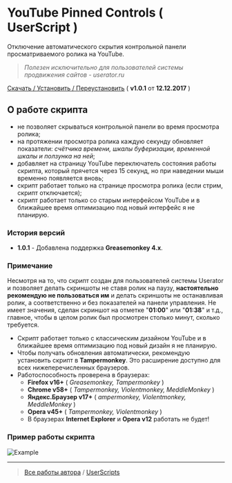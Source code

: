 # YouTube Pinned Controls ( UserScript )
Отключение автоматического скрытия контрольной панели просматриваемого ролика на YouTube.  
> _Полезен исключительно для пользователей системы продвижения сайтов - userator.ru_

[Скачать / Установить / Переустановить](https://github.com/Eric-Draven/userscripts/raw/master/yt-pinned-controls/yt-pinned-controls.user.js) ( **v1.0.1** от **12.12.2017** )

## О работе скрипта
* не позволяет скрываться контрольной панели во время просмотра ролика;
* на протяжении просмотра ролика каждую секунду обновляет показатели: _счётчика времени, шкалы буферизации, временной шкалы и ползунка на ней_;
* добавляет на страницу YouTube переключатель состояния работы скрипта, который прячется через 15 секунд, но при наведении мыши временно появляется вновь;
* скрипт работает только на странице просмотра ролика (если стрим, скрипт отключается);
* скрипт работает только со старым интерфейсом YouTube и в ближайшее время оптимизацию под новый интерфейс я не планирую.

### История версий
* **1.0.1** - Добавлена поддержка **Greasemonkey 4.x**.

### Примечание
Несмотря на то, что скрипт создан для пользователей системы Userator и позволяет делать скриншоты не ставя ролик на паузу, **настоятельно рекомендую не пользоваться им** и делать скриншоты не останавливая ролик, а соответственно и без показателей на панели управления. Не имеет значения, сделан скриншот на отметке "**01:00**" или "**01:38**" и т.д., главное, чтобы в целом ролик был просмотрен столько минут, сколько требуется.

* Скрипт работает только с классическим дизайном YouTube и в ближайшее время оптимизацию под новый дизайн я не планирую.
* Чтобы получать обновления автоматически, рекомендую установить скрипт в **Tampermonkey**. Это расширение доступно для всех нижеперечисленных браузеров.
* Работоспособность проверена в браузерах:
    * **Firefox v16+** ( _Greasemonkey, Tampermonkey_ )
    * **Chrome v58+** ( _Tampermonkey, Violentmonkey, MeddleMonkey_ )
    * **Яндекс.Браузер v17+** ( _ampermonkey, Violentmonkey, MeddleMonkey_ )
    * **Opera v45+** ( _Tampermonkey, Violentmonkey_ )
    * В браузерах **Internet Explorer** и **Opera v12** работать не будет!
    
### Пример работы скрипта
![Example](https://github.com/Eric-Draven/userscripts/raw/master/yt-pinned-controls/images/example.gif)

---
> [Все работы автора](https://github.com/Eric-Draven?tab=repositories) / [UserScripts](https://github.com/Eric-Draven/userscripts)
